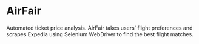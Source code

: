 # AirFair
Automated ticket price analysis. AirFair takes users’ flight preferences and scrapes Expedia using Selenium WebDriver to find the best flight matches.
